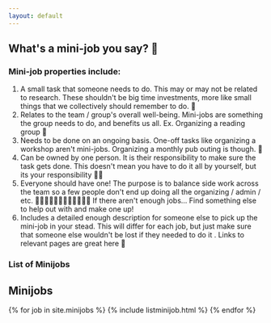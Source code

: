 ```yaml
---
layout: default
---
```


## What's a mini-job you say? 🤔

### Mini-job properties include:
 
1. A small task that someone needs to do. This may or may not be related to research. These shouldn't be big time investments, more like small things that we collectively should remember to do. 💭
2. Relates to the team / group's overall well-being. Mini-jobs are something the group needs to do, and benefits us all. Ex. Organizing a reading group 📗
3. Needs to be done on an ongoing basis. One-off tasks like organizing a workshop aren't mini-jobs. Organizing a monthly pub outing is though. 🍻
4. Can be owned by one person. It is their responsibility to make sure the task gets done. This doesn't mean you have to do it all by yourself, but its your responsibility 💃🏼
5. Everyone should have one! The purpose is to balance side work across the team so a few people don't end up doing all the organizing / admin / etc. 👨‍👩‍👧‍👧👨‍👨‍👧‍👦👩‍👩‍👦‍👦 If there aren't enough jobs... Find something else to help out with and make one up!
6. Includes a detailed enough description for someone else to pick up the mini-job in your stead. This will differ for each job, but just make sure that someone else wouldn't be lost if they needed to do it . Links to relevant pages are great here 👏

### List of Minijobs

## Minijobs

{% for job in site.minijobs %}
{% include listminijob.html %}
{% endfor %}

